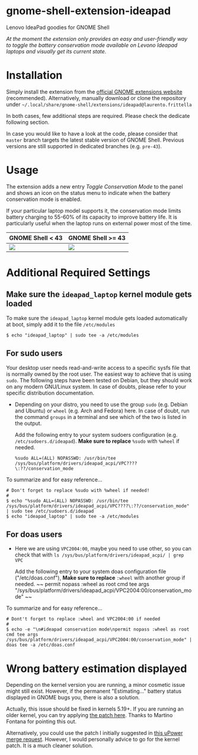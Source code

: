 # gnome-shell-extension-ideapad
Lenovo IdeaPad goodies for GNOME Shell

*At the moment the extension only provides an easy and user-friendly way to toggle the battery conservation mode available on Levono Ideapad laptops and visually get its current state.*

# Installation
Simply install the extension from the [official GNOME extensions website](https://extensions.gnome.org/extension/2992/ideapad/) (recommended). Alternatively, manually download or clone the repository under `~/.local/share/gnome-shell/extensions/ideapad@laurento.frittella`

In both cases, few additional steps are required. Please check the dedicate following section.

In case you would like to have a look at the code, please consider that `master` branch targets the latest stable version of GNOME Shell. Previous versions are still supported in dedicated branches (e.g. `pre-43`).

# Usage
The extension adds a new entry *Toggle Conservation Mode* to the panel and shows an icon on the status menu to indicate when the battery conservation mode is enabled.

If your particular laptop model supports it, the conservation mode limits battery charging to 55-60% of its capacity to improve battery life. It is particularly useful when the laptop runs on external power most of the time.

| GNOME Shell < 43    | GNOME Shell >= 43      |
|---------------------|------------------------|
| ![](screenshot.png) | ![](screenshot-43.png) |

# Additional Required Settings

## Make sure the `ideapad_laptop` kernel module gets loaded
To make sure the `ideapad_laptop` kernel module gets loaded automatically at boot, simply add it to the file `/etc/modules`
~~~
$ echo "ideapad_laptop" | sudo tee -a /etc/modules
~~~

## For sudo users
Your desktop user needs read-and-write access to a specific sysfs file that is normally owned by the root user. The easiest way to achieve that is using `sudo`. The following steps have been tested on Debian, but they should work on any modern GNU/Linux system. In case of doubts, please refer to your specific distribution documentation.

* Depending on your distro, you need to use the group `sudo` (e.g. Debian and Ubuntu) or `wheel` (e.g. Arch and Fedora) here. In case of doubt, run the command `groups` in a terminal and see which of the two is listed in the output.

  Add the following entry to your system sudoers configuration (e.g. `/etc/sudoers.d/ideapad`). **Make sure to replace** `%sudo` with `%wheel` if needed.
  ~~~
  %sudo ALL=(ALL) NOPASSWD: /usr/bin/tee /sys/bus/platform/drivers/ideapad_acpi/VPC????\:??/conservation_mode
  ~~~

To summarize and for easy reference...
~~~
# Don't forget to replace %sudo with %wheel if needed!
#
$ echo "%sudo ALL=(ALL) NOPASSWD: /usr/bin/tee /sys/bus/platform/drivers/ideapad_acpi/VPC????\:??/conservation_mode" | sudo tee /etc/sudoers.d/ideapad
$ echo "ideapad_laptop" | sudo tee -a /etc/modules
~~~

## For doas users
* Here we are using `VPC2004:00`, maybe you need to use other, so you can check that with `ls /sys/bus/platform/drivers/ideapad_acpi/ | grep VPC`

  Add the following entry to your system doas configuration file ("/etc/doas.conf"), **Make sure to replace** `:wheel` with another group if needed.
  ~~
  permit nopass :wheel as root cmd tee args "/sys/bus/platform/drivers/ideapad_acpi/VPC2004:00/conservation_mode"
  ~~

To summarize and for easy reference...
~~~
# Dont't forget to replace :wheel and VPC2004:00 if needed
#
$ echo -e "\n#ideapad conservation mode\npermit nopass :wheel as root cmd tee args /sys/bus/platform/drivers/ideapad_acpi/VPC2004:00/conservation_mode" | doas tee -a /etc/doas.conf
~~~

# Wrong battery estimation displayed
Depending on the kernel version you are running, a minor cosmetic issue might still exist. However, if the permanent "Estimating..." battery status displayed in GNOME bugs you, there is also a solution.

Actually, this issue should be fixed in kernels 5.19+. If you are running an older kernel, you can try applying [the patch here](https://git.kernel.org/pub/scm/linux/kernel/git/torvalds/linux.git/commit/?id=185d20694a8aceb4eda9fc1314cbaad0df0aab07). Thanks to Martino Fontana for pointing this out.

Alternatively, you could use the patch I initially suggested in [this uPower merge request](https://gitlab.freedesktop.org/upower/upower/-/merge_requests/46). However, I would personally advice to go for the kernel patch. It is a much cleaner solution.
